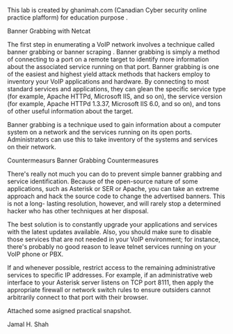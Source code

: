  This lab is created by ghanimah.com (Canadian Cyber security online practice plafform) for education purpose .
 
 
 Banner Grabbing with Netcat

The first step in enumerating a VoIP network involves a technique called banner grabbing   or banner scraping . Banner grabbing is simply a method of connecting to a port on a remote target to identify more information about the associated service running on that port. Banner grabbing is one of the easiest and highest yield attack methods that hackers employ to inventory your VoIP applications and hardware. By connecting to most standard services and applications, they can glean the specific service type (for example, Apache HTTPd, Microsoft IIS, and so on), the service version (for example, Apache HTTPd 1.3.37, Microsoft IIS 6.0, and so on), and tons of other useful information about the target. 




Banner grabbing is a technique used to gain information about a computer system on a network and the services running on its open ports. Administrators can use this to take inventory of the systems and services on their network.

 Countermeasurs Banner Grabbing Countermeasures

There's really not much you can do to prevent simple banner grabbing and service identification. Because of the open-source nature of some applications, such as Asterisk or SER or Apache, you can take an extreme approach and hack the source code to change the advertised banners. This is not a long- lasting resolution, however, and will rarely stop a determined hacker who has other techniques at her disposal.

The best solution is to constantly upgrade your applications and services with the latest updates available. Also, you should make sure to disable those services that are not needed in your VoIP environment; for instance, there's probably no good reason to leave telnet services running on your VoIP phone or PBX.

If and whenever possible, restrict access to the remaining administrative services to specific IP addresses. For example, if an administrative web interface to your Asterisk server listens on TCP port 8111, then apply the appropriate firewall or network switch rules to ensure outsiders cannot arbitrarily connect to that port with their browser. 


Attached some asigned practical snapshot. 

Jamal H. Shah
